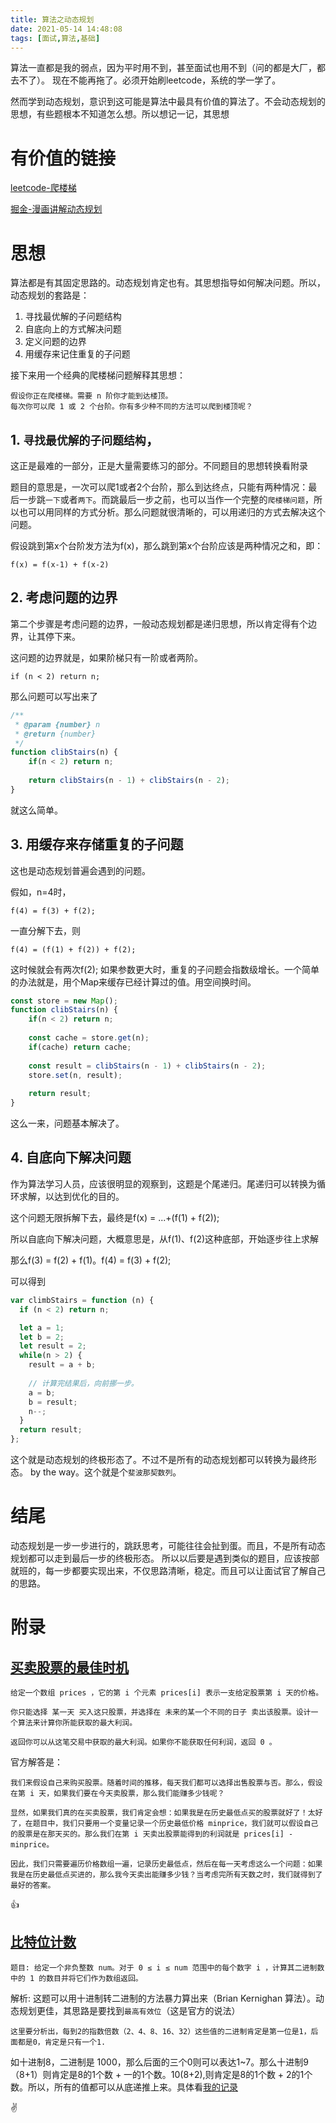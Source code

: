 ```yaml
---
title: 算法之动态规划
date: 2021-05-14 14:48:08
tags: [面试,算法,基础]
---
```


算法一直都是我的弱点，因为平时用不到，甚至面试也用不到（问的都是大厂，都去不了）。
现在不能再拖了。必须开始刷leetcode，系统的学一学了。

然而学到动态规划，意识到这可能是算法中最具有价值的算法了。不会动态规划的思想，有些题根本不知道怎么想。所以想记一记，其思想

# 有价值的链接

[leetcode-爬楼梯](https://leetcode-cn.com/problems/climbing-stairs/)

[掘金-漫画讲解动态规划](https://juejin.cn/post/6844903520039075847)

# 思想

算法都是有其固定思路的。动态规划肯定也有。其思想指导如何解决问题。所以，动态规划的套路是：

1. 寻找最优解的子问题结构
2. 自底向上的方式解决问题
3. 定义问题的边界
4. 用缓存来记住重复的子问题

接下来用一个经典的爬楼梯问题解释其思想：

	假设你正在爬楼梯。需要 n 阶你才能到达楼顶。
	每次你可以爬 1 或 2 个台阶。你有多少种不同的方法可以爬到楼顶呢？

## 1. `寻找最优解的子问题结构`，

这正是最难的一部分，正是大量需要练习的部分。不同题目的思想转换看附录

题目的意思是，一次可以爬1或者2个台阶，那么到达终点，只能有两种情况：最后一步跳`一下`或者`两下`。而跳最后一步之前，也可以当作一个完整的`爬楼梯问题`，所以也可以用同样的方式分析。那么问题就很清晰的，可以用递归的方式去解决这个问题。

假设跳到第x个台阶发方法为f(x)，那么跳到第x个台阶应该是两种情况之和，即：

	f(x) = f(x-1) + f(x-2)

## 2. 考虑问题的边界

第二个步骤是考虑问题的边界，一般动态规划都是递归思想，所以肯定得有个边界，让其停下来。

这问题的边界就是，如果阶梯只有一阶或者两阶。

	if (n < 2) return n;

那么问题可以写出来了

```javascript
/**
 * @param {number} n
 * @return {number}
 */
function clibStairs(n) {
	if(n < 2) return n;
	
	return clibStairs(n - 1) + clibStairs(n - 2);
}
```

就这么简单。



## 3. 用缓存来存储重复的子问题

这也是动态规划普遍会遇到的问题。

假如，n=4时，

	f(4) = f(3) + f(2);

一直分解下去，则

	f(4) = (f(1) + f(2)) + f(2);

这时候就会有两次f(2);
如果参数更大时，重复的子问题会指数级增长。一个简单的办法就是，用个Map来缓存已经计算过的值。用空间换时间。

```javascript
const store = new Map();
function clibStairs(n) {
	if(n < 2) return n;
	
	const cache = store.get(n);
	if(cache) return cache;
	
	const result = clibStairs(n - 1) + clibStairs(n - 2);
	store.set(n, result);
	
	return result;
}
```

这么一来，问题基本解决了。

## 4. 自底向下解决问题

作为算法学习人员，应该很明显的观察到，这题是个尾递归。尾递归可以转换为循环求解，以达到优化的目的。

这个问题无限拆解下去，最终是f(x) = ...+(f(1) + f(2));

所以自底向下解决问题，大概意思是，从f(1)、f(2)这种底部，开始逐步往上求解

那么f(3) = f(2) + f(1)。f(4) = f(3) + f(2);

可以得到

```javascript
var climbStairs = function (n) {
  if (n < 2) return n;

  let a = 1;
  let b = 2;
  let result = 2;
  while(n > 2) {
    result = a + b;
	
	// 计算完结果后，向前挪一步。
    a = b;
    b = result;
    n--;
  } 
  return result;
};
```

这个就是动态规划的终极形态了。不过不是所有的动态规划都可以转换为最终形态。
by the way。这个就是个`斐波那契数列`。

# 结尾

动态规划是一步一步进行的，跳跃思考，可能往往会扯到蛋。而且，不是所有动态规划都可以走到最后一步的终极形态。
所以以后要是遇到类似的题目，应该按部就班的，每一步都要实现出来，不仅思路清晰，稳定。而且可以让面试官了解自己的思路。


# 附录

## [买卖股票的最佳时机](https://leetcode-cn.com/problems/best-time-to-buy-and-sell-stock/)

	给定一个数组 prices ，它的第 i 个元素 prices[i] 表示一支给定股票第 i 天的价格。
	
	你只能选择 某一天 买入这只股票，并选择在 未来的某一个不同的日子 卖出该股票。设计一个算法来计算你所能获取的最大利润。
	
	返回你可以从这笔交易中获取的最大利润。如果你不能获取任何利润，返回 0 。

官方解答是：

	我们来假设自己来购买股票。随着时间的推移，每天我们都可以选择出售股票与否。那么，假设在第 i 天，如果我们要在今天卖股票，那么我们能赚多少钱呢？
	
	显然，如果我们真的在买卖股票，我们肯定会想：如果我是在历史最低点买的股票就好了！太好了，在题目中，我们只要用一个变量记录一个历史最低价格 minprice，我们就可以假设自己的股票是在那天买的。那么我们在第 i 天卖出股票能得到的利润就是 prices[i] - minprice。
	
	因此，我们只需要遍历价格数组一遍，记录历史最低点，然后在每一天考虑这么一个问题：如果我是在历史最低点买进的，那么我今天卖出能赚多少钱？当考虑完所有天数之时，我们就得到了最好的答案。

👍



## [比特位计数](https://leetcode-cn.com/problems/counting-bits/)

	题目: 给定一个非负整数 num。对于 0 ≤ i ≤ num 范围中的每个数字 i ，计算其二进制数中的 1 的数目并将它们作为数组返回。

解析:
	这题可以用十进制转二进制的方法暴力算出来（Brian Kernighan 算法）。动态规划更佳，其思路是要找到`最高有效位`（这是官方的说法）
	
	这里要分析出，每到2的指数倍数（2、4、8、16、32）这些值的二进制肯定是第一位是1，后面都是0，肯定是只有一个1.
如十进制8，二进制是 1000，那么后面的三个0则可以表达1~7。那么十进制9（8+1）则肯定是8的1个数 + 一的1个数。10(8+2),则肯定是8的1个数 + 2的1个数。所以，所有的值都可以从底递推上来。具体看[我的记录](https://leetcode-cn.com/submissions/detail/183337099/)

✌







